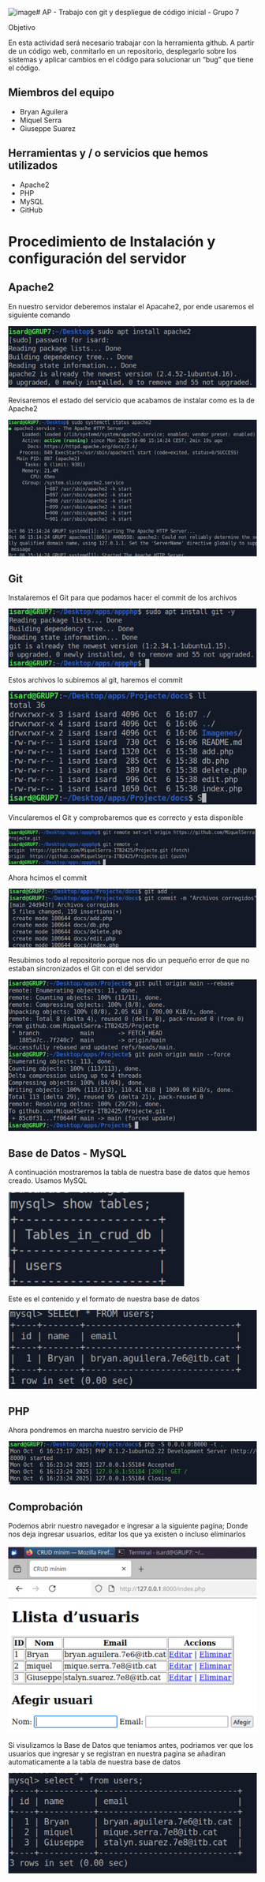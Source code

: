 <img width="694" height="221" alt="image" src="https://github.com/user-attachments/assets/4f4566e8-c61b-4d78-bcf6-b169c520646a" /># AP - Trabajo con git y despliegue de código inicial - Grupo 7 

Objetivo

En esta actividad será necesario trabajar con la herramienta github. A partir de un código web, conmitarlo en un repositorio, desplegarlo sobre los sistemas y aplicar cambios en el código para solucionar un “bug” que tiene el código.

## Miembros del equipo 

- Bryan Aguilera
- Miquel Serra
- Giuseppe Suarez

## Herramientas y / o servicios que hemos utilizados

- Apache2
- PHP
- MySQL
- GitHub

# Procedimiento de Instalación y configuración del servidor

## Apache2

En nuestro servidor deberemos instalar el Apacahe2, por ende usaremos el siguiente comando

![Instalacion de Apache](Imagenes/Instalacion-Apache.png "Imagen de la instalación del Apache2")

Revisaremos el estado del servicio que acabamos de instalar como es la de Apache2

![Miramos el estado Apache](Imagenes/Status-apache.png "Imagen del estado del servicio del Apache2")

## Git

Instalaremos el Git para que podamos hacer el commit de los archivos

![Instalacion Git](Imagenes/Instalacion-git.png "Instalamos el Git y podemos hacer el commit de los archivos")

Estos archivos lo subiremos al git, haremos el commit

![Archivos de nuestro Git](Imagenes/Archivos.png "Archivos con el cual haremos el commit")

Vincularemos el Git y comprobaremos que es correcto y esta disponible

![Vincular Git con nuestro repositorio](Imagenes/Vincular.png "Vinculamos el Git y hacemos comprobación")

Ahora hcimos el commit

![Realizaremos el Commit al Git](Imagenes/Commit.png "Hacemos el commit")

Resubimos todo al repositorio porque nos dio un pequeño error de que no estaban sincronizados el Git con el del servidor

![Resubimos todo al repositorio por un error](Imagenes/Force.png "Resubiremos todo por un pequeño error de sincronizacion")

## Base de Datos - MySQL

A continuación mostraremos la tabla de nuestra base de datos que hemos creado. Usamos MySQL

![Base De Datos, mostramos la tabla](Imagenes/BD.png "Usaremos la base de datos de MySQL")

Este es el contenido y el formato de nuestra base de datos

![Contenido de la base de datos](Imagenes/Contenido.png "Mostramos la base de datos")

## PHP 

Ahora pondremos en marcha nuestro servicio de PHP

![Iniciar servicio de PHP](Imagenes/php.png "Iniciamos nuestro servicio de PHP")

## Comprobación

Podemos abrir nuestro navegador e ingresar a la siguiente pagina; 
Donde nos deja ingresar usuarios, editar los que ya existen o incluso eliminarlos 

![Ingresar la página](Imagenes/Pagina.png "Ingresamos a la pagina web")

Si visulizamos la Base de Datos que teniamos antes, podriamos ver que los usuarios que ingresar y se registran en nuestra pagina se añadiran automaticamente a la tabla de nuestra base de datos

![Revisaremos la tabla de nuestra BD](Imagenes/usuarios.png "Usuarios en nuestra basde de datos")
